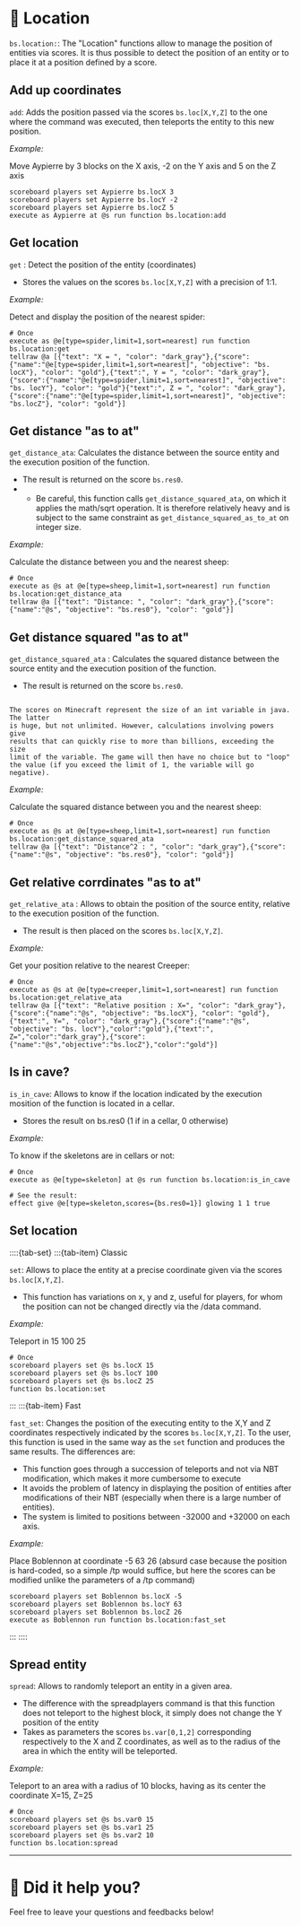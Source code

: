# 📍 Location

`bs.location:`: The "Location" functions allow to manage the
position of entities via scores. It is thus possible to detect the
position of an entity or to place it at a position defined by a score.

## Add up coordinates

`add`: Adds the position passed via the scores `bs.loc[X,Y,Z]` to
the one where the command was executed, then teleports the entity to
this new position.

*Example:*

Move Aypierre by 3 blocks on the X axis, -2 on the Y axis and 5 on the Z
axis

```
scoreboard players set Aypierre bs.locX 3
scoreboard players set Aypierre bs.locY -2
scoreboard players set Aypierre bs.locZ 5
execute as Aypierre at @s run function bs.location:add
```

## Get location

`get` : Detect the position of the entity (coordinates)

* Stores the values on the scores `bs.loc[X,Y,Z]` with a precision of 1:1.

*Example:*

Detect and display the position of the nearest spider:

```
# Once
execute as @e[type=spider,limit=1,sort=nearest] run function bs.location:get
tellraw @a [{"text": "X = ", "color": "dark_gray"},{"score":{"name":"@e[type=spider,limit=1,sort=nearest]", "objective": "bs. locX"}, "color": "gold"},{"text":", Y = ", "color": "dark_gray"},{"score":{"name":"@e[type=spider,limit=1,sort=nearest]", "objective": "bs. locY"}, "color": "gold"}{"text":", Z = ", "color": "dark_gray"},{"score":{"name":"@e[type=spider,limit=1,sort=nearest]", "objective": "bs.locZ"}, "color": "gold"}]
```

## Get distance "as to at"

`get_distance_ata`: Calculates the distance between the source entity
and the execution position of the function.

* The result is returned on the score `bs.res0`.
* * Be careful, this function calls `get_distance_squared_ata`, on which it applies the math/sqrt operation. It is therefore relatively heavy and is subject to the same constraint as `get_distance_squared_as_to_at` on integer size.

*Example:*

Calculate the distance between you and the nearest sheep:

```
# Once
execute as @s at @e[type=sheep,limit=1,sort=nearest] run function bs.location:get_distance_ata
tellraw @a [{"text": "Distance: ", "color": "dark_gray"},{"score":{"name":"@s", "objective": "bs.res0"}, "color": "gold"}]
```

## Get distance squared "as to at"

`get_distance_squared_ata` : Calculates the squared distance between
the source entity and the execution position of the function.

* The result is returned on the score `bs.res0`.

```{warning} 

The scores on Minecraft represent the size of an int variable in java. The latter
is huge, but not unlimited. However, calculations involving powers give
results that can quickly rise to more than billions, exceeding the size
limit of the variable. The game will then have no choice but to "loop"
the value (if you exceed the limit of 1, the variable will go negative).
```

*Example:*

Calculate the squared distance between you and the nearest sheep:

```
# Once
execute as @s at @e[type=sheep,limit=1,sort=nearest] run function bs.location:get_distance_squared_ata
tellraw @a [{"text": "Distance^2 : ", "color": "dark_gray"},{"score":{"name":"@s", "objective": "bs.res0"}, "color": "gold"}]
```

## Get relative corrdinates "as to at"

`get_relative_ata` : Allows to obtain the position of the source
entity, relative to the execution position of the function.

* The result is then placed on the scores `bs.loc[X,Y,Z]`.

*Example:*

Get your position relative to the nearest Creeper:

```
# Once
execute as @s at @e[type=creeper,limit=1,sort=nearest] run function bs.location:get_relative_ata
tellraw @a [{"text": "Relative position : X=", "color": "dark_gray"},{"score":{"name":"@s", "objective": "bs.locX"}, "color": "gold"},{"text":", Y=", "color": "dark_gray"},{"score":{"name":"@s", "objective": "bs. locY"},"color":"gold"},{"text":", Z=","color":"dark_gray"},{"score":{"name":"@s","objective":"bs.locZ"},"color":"gold"}]
```

## Is in cave?

`is_in_cave`: Allows to know if the location indicated by the
execution mosition of the function is located in a cellar.

* Stores the result on bs.res0 (1 if in a cellar, 0 otherwise)

*Example:*

To know if the skeletons are in cellars or not:

```
# Once
execute as @e[type=skeleton] at @s run function bs.location:is_in_cave

# See the result:
effect give @e[type=skeleton,scores={bs.res0=1}] glowing 1 1 true
```

## Set location

::::{tab-set}
:::{tab-item} Classic

`set`: Allows to place the entity at a precise coordinate given via
the scores `bs.loc[X,Y,Z]`.

* This function has variations on x, y and z, useful for players, for whom the position can not be changed directly via the /data command.

*Example:*

Teleport in 15 100 25

```
# Once
scoreboard players set @s bs.locX 15
scoreboard players set @s bs.locY 100
scoreboard players set @s bs.locZ 25
function bs.location:set
```

:::
:::{tab-item} Fast

`fast_set`: Changes the position of the executing entity to the X,Y
and Z coordinates respectively indicated by the scores ``bs.loc[X,Y,Z]``. To the user, this function is used in the same
way as the ``set`` function and produces the same results. The
differences are:

* This function goes through a succession of teleports and not via NBT modification, which makes it more cumbersome to execute
* It avoids the problem of latency in displaying the position of entities after modifications of their NBT (especially when there is a large number of entities).
* The system is limited to positions between -32000 and +32000 on each axis.

*Example:*

Place Boblennon at coordinate -5 63 26 (absurd case because the position
is hard-coded, so a simple /tp would suffice, but here the scores can be
modified unlike the parameters of a /tp command)

```
scoreboard players set Boblennon bs.locX -5
scoreboard players set Boblennon bs.locY 63
scoreboard players set Boblennon bs.locZ 26
execute as Boblennon run function bs.location:fast_set
```

:::
::::

## Spread entity

`spread`: Allows to randomly teleport an entity in a given area.

* The difference with the spreadplayers command is that this function does not teleport to the highest block, it simply does not change the Y position of the entity
* Takes as parameters the scores `bs.var[0,1,2]` corresponding respectively to the X and Z coordinates, as well as to the radius of the area in which the entity will be teleported.

*Example:*

Teleport to an area with a radius of 10 blocks, having as its center the
coordinate X=15, Z=25

```
# Once
scoreboard players set @s bs.var0 15
scoreboard players set @s bs.var1 25
scoreboard players set @s bs.var2 10
function bs.location:spread
```

---

# 💬 Did it help you?

Feel free to leave your questions and feedbacks below!

<script src="https://giscus.app/client.js"
        data-repo="Gunivers/Glibs"
        data-repo-id="R_kgDOHQjqYg"
        data-category="Documentation"
        data-category-id="DIC_kwDOHQjqYs4CUQpy"
        data-mapping="title"
        data-strict="0"
        data-reactions-enabled="1"
        data-emit-metadata="0"
        data-input-position="bottom"
        data-theme="light"
        data-lang="fr"
        data-loading="lazy"
        crossorigin="anonymous"
        async>
</script>